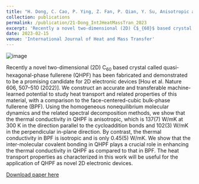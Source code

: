 ```yaml
---
title: "H. Dong, C. Cao, P. Ying, Z. Fan, P. Qian, Y. Su, Anisotropic and high thermal conductivity in monolayer quasi-hexagonal fullerene: A comparative study against bulk phase fullerene. International Journal of Heat and Mass Transfer 206, 123943 (2023)."
collection: publications
permalink: /publication/21-Dong_IntJHeatMassTran_2023
excerpt: 'Recently a novel two-dimensional (2D) C$_{60}$ based crystal called quasi-hexagonal-phase fullerene (QHPF) has been fabricated and demonstrated to be a promising candidate for 2D electronic devices [Hou et al. Nature 606, 507–510 (2022)]. We construct an accurate and transferable machine-learned potential to study heat transport and related properties of this material, with a comparison to the face-centered-cubic bulk-phase fullerene (BPF). '
date: 2023-02-15
venue: 'International Journal of Heat and Mass Transfer'
---
```

![image](https://user-images.githubusercontent.com/54773018/219132550-70a7b5b5-999d-4478-b2f7-f14d0c037b50.png)

Recently a novel two-dimensional (2D) C$_{60}$ based crystal called quasi-hexagonal-phase fullerene (QHPF) has been fabricated and demonstrated to be a promising candidate for 2D electronic devices [Hou et al. Nature 606, 507–510 (2022)]. We construct an accurate and transferable machine-learned potential to study heat transport and related properties of this material, with a comparison to the face-centered-cubic bulk-phase fullerene (BPF). Using the homogeneous nonequilibrium molecular dynamics and the related spectral decomposition methods, we show that the thermal conductivity in QHPF is anisotropic, which is 137(7) W/mK at 300 K in the direction parallel to the cycloaddition bonds and 102(3) W/mK in the perpendicular in-plane direction. By contrast, the thermal conductivity in BPF is isotropic and is only 0.45(5) W/mK. We show that the inter-molecular covalent bonding in QHPF plays a crucial role in enhancing the thermal conductivity in QHPF as compared to that in BPF. The heat transport properties as characterized in this work will be useful for the application of QHPF as novel 2D electronic devices.

[Download paper here](http://hityingph.github.io/files/21-Dong_IntJHeatMassTran_2023.pdf)
